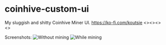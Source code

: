 # coinhive-custom-ui
My sluggish and shitty Coinhive Miner UI.
https://ko-fi.com/koutsie
<><><><>

Screenshots:
![Without mining](http://i.imgur.com/5xEDj2O.png)
![While mining](http://i.imgur.com/ZbdEbj8.png)

